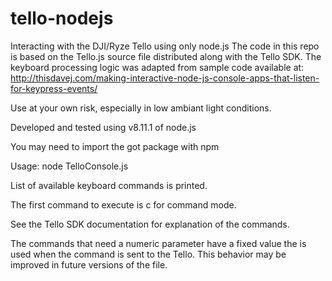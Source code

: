 # tello-nodejs
Interacting with the DJI/Ryze Tello using only node.js
The code in this repo is based on the Tello.js source file distributed along with the Tello SDK.
The keyboard processing logic was adapted from sample code available at:
http://thisdavej.com/making-interactive-node-js-console-apps-that-listen-for-keypress-events/

Use at your own risk, especially in low ambiant light conditions.

Developed and tested using v8.11.1 of node.js

You may need to import the got package with npm

Usage: node TelloConsole.js

List of available keyboard commands is printed.

The first command to execute is c for command mode.

See the Tello SDK documentation for explanation of the commands.

The commands that need a numeric parameter have a fixed value the is used when the command is sent to the Tello. This behavior may be improved in future versions of the file.
